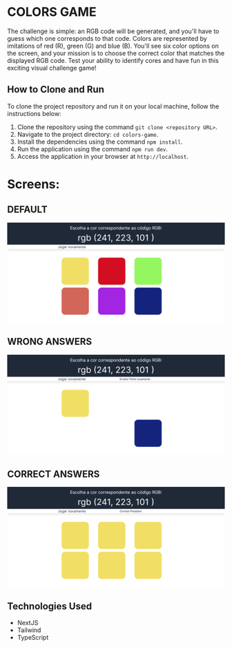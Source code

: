 # COLORS GAME

The challenge is simple: an RGB code will be generated, and you'll have to guess which one corresponds to that code. Colors are represented by imitations of red (R), green (G) and blue (B). You'll see six color options on the screen, and your mission is to choose the correct color that matches the displayed RGB code. Test your ability to identify cores and have fun in this exciting visual challenge game!

## How to Clone and Run

To clone the project repository and run it on your local machine, follow the instructions below:

1. Clone the repository using the command `git clone <repository URL>`.
2. Navigate to the project directory: `cd colors-game`.
3. Install the dependencies using the command `npm install`.
4. Run the application using the command `npm run dev`.
5. Access the application in your browser at `http://localhost`.

# Screens:

## DEFAULT

![preview](public/readme-image-1.png)

## WRONG ANSWERS

![preview](public/readme-image-2.png)

## CORRECT ANSWERS

![preview](public/readme-image-3.png)


## Technologies Used

- NextJS
- Tailwind
- TypeScript

